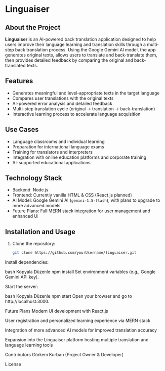 # Linguaiser

## About the Project

**Linguaiser** is an AI-powered back translation application designed to help users improve their language learning and translation skills through a multi-step back translation process. Using the Google Gemini AI model, the app generates original texts, allows users to translate and back-translate them, then provides detailed feedback by comparing the original and back-translated texts.

## Features

- Generates meaningful and level-appropriate texts in the target language  
- Compares user translations with the original texts  
- AI-powered error analysis and detailed feedback  
- Multi-step translation cycle (original → translation → back-translation)  
- Interactive learning process to accelerate language acquisition  

## Use Cases

- Language classrooms and individual learning  
- Preparation for international language exams  
- Training for translators and interpreters  
- Integration with online education platforms and corporate training  
- AI-supported educational applications  

## Technology Stack

- Backend: Node.js  
- Frontend: Currently vanilla HTML & CSS (React.js planned)  
- AI Model: Google Gemini AI (`gemini-1.5-flash`), with plans to upgrade to more advanced models  
- Future Plans: Full MERN stack integration for user management and enhanced UI  

## Installation and Usage

1. Clone the repository:  
   ```bash
   git clone https://github.com/yourUsername/linguaiser.git
Install dependencies:

bash
Kopyala
Düzenle
npm install
Set environment variables (e.g., Google Gemini API key).

Start the server:

bash
Kopyala
Düzenle
npm start
Open your browser and go to http://localhost:3000.

Future Plans
Modern UI development with React.js

User registration and personalized learning experience via MERN stack

Integration of more advanced AI models for improved translation accuracy

Expansion into the Linguaiser platform hosting multiple translation and language learning tools

Contributors
Görkem Kurban (Project Owner & Developer)

License
